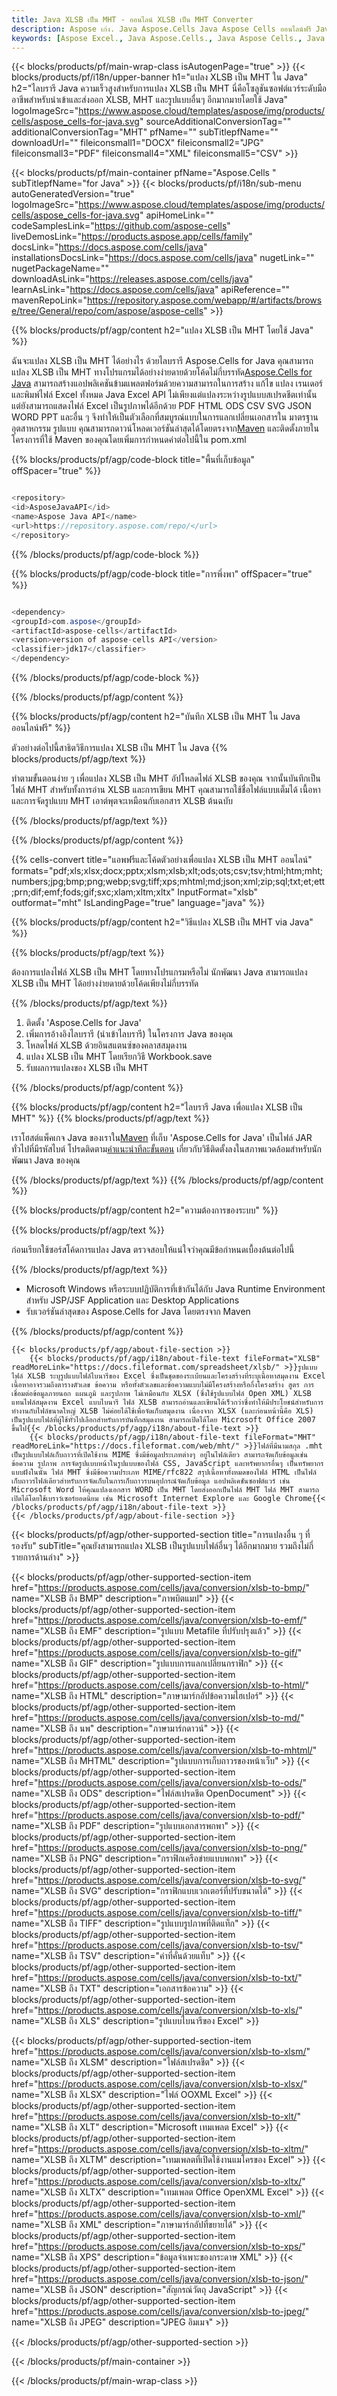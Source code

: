 ```yaml
---
title: Java XLSB เป็น MHT - ออนไลน์ XLSB เป็น MHT Converter
description: Aspose เก่ง. Java Aspose.Cells Java Aspose Cells ออนไลน์ฟรี Java แปลงรูปแบบบันทึก XLSB เป็น MHT Java XLSB เป็นรูปแบบ MHT บันทึก XLSB ถึง MHT Java
keywords: [Aspose Excel., Java Aspose.Cells., Java Aspose Cells., Java XLSB to MHT saveformat., Free Online XLSB to MHT Java., Java Convert XLSB to MHT]
---
```

{{< blocks/products/pf/main-wrap-class isAutogenPage="true" >}}
{{< blocks/products/pf/i18n/upper-banner h1="แปลง XLSB เป็น MHT ใน Java" h2="ไลบรารี Java ความเร็วสูงสำหรับการแปลง XLSB เป็น MHT นี่คือโซลูชันซอฟต์แวร์ระดับมืออาชีพสำหรับนำเข้าและส่งออก XLSB, MHT และรูปแบบอื่นๆ อีกมากมายโดยใช้ Java" logoImageSrc="https://www.aspose.cloud/templates/aspose/img/products/cells/aspose_cells-for-java.svg" sourceAdditionalConversionTag="" additionalConversionTag="MHT" pfName="" subTitlepfName="" downloadUrl="" fileiconsmall1="DOCX" fileiconsmall2="JPG" fileiconsmall3="PDF" fileiconsmall4="XML" fileiconsmall5="CSV" >}}

{{< blocks/products/pf/main-container pfName="Aspose.Cells " subTitlepfName="for Java" >}}
{{< blocks/products/pf/i18n/sub-menu autoGeneratedVersion="true" logoImageSrc="https://www.aspose.cloud/templates/aspose/img/products/cells/aspose_cells-for-java.svg" apiHomeLink="" codeSamplesLink="https://github.com/aspose-cells" liveDemosLink="https://products.aspose.app/cells/family" docsLink="https://docs.aspose.com/cells/java" installationsDocsLink="https://docs.aspose.com/cells/java" nugetLink="" nugetPackageName="" downloadAsLink="https://releases.aspose.com/cells/java" learnAsLink="https://docs.aspose.com/cells/java" apiReference="" mavenRepoLink="https://repository.aspose.com/webapp/#/artifacts/browse/tree/General/repo/com/aspose/aspose-cells" >}}


{{% blocks/products/pf/agp/content h2="แปลง XLSB เป็น MHT โดยใช้ Java" %}}

 ฉันจะแปลง XLSB เป็น MHT ได้อย่างไร ด้วยไลบรารี Aspose.Cells for Java คุณสามารถแปลง XLSB เป็น MHT ทางโปรแกรมได้อย่างง่ายดายด้วยโค้ดไม่กี่บรรทัด[Aspose.Cells for Java](https://products.aspose.com/cells/java) สามารถสร้างแอปพลิเคชันข้ามแพลตฟอร์มด้วยความสามารถในการสร้าง แก้ไข แปลง เรนเดอร์ และพิมพ์ไฟล์ Excel ทั้งหมด Java Excel API ไม่เพียงแต่แปลงระหว่างรูปแบบสเปรดชีตเท่านั้น แต่ยังสามารถแสดงไฟล์ Excel เป็นรูปภาพได้อีกด้วย PDF HTML ODS CSV SVG JSON WORD PPT และอื่น ๆ จึงทำให้เป็นตัวเลือกที่สมบูรณ์แบบในการแลกเปลี่ยนเอกสารใน มาตรฐานอุตสาหกรรม รูปแบบ คุณสามารถดาวน์โหลดเวอร์ชันล่าสุดได้โดยตรงจาก[Maven](https://repository.aspose.com/webapp/#/artifacts/browse/tree/General/repo/com/aspose/aspose-cells) และติดตั้งภายในโครงการที่ใช้ Maven ของคุณโดยเพิ่มการกำหนดค่าต่อไปนี้ใน pom.xml

{{% blocks/products/pf/agp/code-block title="พื้นที่เก็บข้อมูล" offSpacer="true" %}}

```cs

<repository>
<id>AsposeJavaAPI</id>
<name>Aspose Java API</name>
<url>https://repository.aspose.com/repo/</url>
</repository>

```

{{% /blocks/products/pf/agp/code-block %}}

{{% blocks/products/pf/agp/code-block title="การพึ่งพา" offSpacer="true" %}}

```cs

<dependency>
<groupId>com.aspose</groupId>
<artifactId>aspose-cells</artifactId>
<version>version of aspose-cells API</version>
<classifier>jdk17</classifier>
</dependency>

```

{{% /blocks/products/pf/agp/code-block %}}

{{% /blocks/products/pf/agp/content %}}

{{% blocks/products/pf/agp/content h2="บันทึก XLSB เป็น MHT ใน Java ออนไลน์ฟรี" %}}

ตัวอย่างต่อไปนี้สาธิตวิธีการแปลง XLSB เป็น MHT ใน Java
{{% blocks/products/pf/agp/text %}}

ทำตามขั้นตอนง่าย ๆ เพื่อแปลง XLSB เป็น MHT อัปโหลดไฟล์ XLSB ของคุณ จากนั้นบันทึกเป็นไฟล์ MHT สำหรับทั้งการอ่าน XLSB และการเขียน MHT คุณสามารถใช้ชื่อไฟล์แบบเต็มได้ เนื้อหาและการจัดรูปแบบ MHT เอาต์พุตจะเหมือนกับเอกสาร XLSB ต้นฉบับ

{{% /blocks/products/pf/agp/text %}}

{{% /blocks/products/pf/agp/content %}}

{{% cells-convert title="แอพฟรีและโค้ดตัวอย่างเพื่อแปลง XLSB เป็น MHT ออนไลน์" formats="pdf;xls;xlsx;docx;pptx;xlsm;xlsb;xlt;ods;ots;csv;tsv;html;htm;mht;numbers;jpg;bmp;png;webp;svg;tiff;xps;mhtml;md;json;xml;zip;sql;txt;et;ett;prn;dif;emf;fods;gif;sxc;xlam;xltm;xltx" InputFormat="xlsb" outformat="mht" IsLandingPage="true" language="java" %}}

{{% blocks/products/pf/agp/content h2="วิธีแปลง XLSB เป็น MHT via Java" %}}

{{% blocks/products/pf/agp/text %}}

ต้องการแปลงไฟล์ XLSB เป็น MHT โดยทางโปรแกรมหรือไม่ นักพัฒนา Java สามารถแปลง XLSB เป็น MHT ได้อย่างง่ายดายด้วยโค้ดเพียงไม่กี่บรรทัด

{{% /blocks/products/pf/agp/text %}}

1.  ติดตั้ง 'Aspose.Cells for Java'
1.  เพิ่มการอ้างอิงไลบรารี (นำเข้าไลบรารี) ในโครงการ Java ของคุณ
1.  โหลดไฟล์ XLSB ด้วยอินสแตนซ์ของคลาสสมุดงาน
1.  แปลง XLSB เป็น MHT โดยเรียกวิธี Workbook.save
1.  รับผลการแปลงของ XLSB เป็น MHT

{{% /blocks/products/pf/agp/content %}}

{{% blocks/products/pf/agp/content h2="ไลบรารี Java เพื่อแปลง XLSB เป็น MHT" %}}
{{% blocks/products/pf/agp/text %}}

 เราโฮสต์แพ็คเกจ Java ของเราใน[Maven](https://repository.aspose.com/webapp/#/artifacts/browse/tree/General/repo/com/aspose/aspose-cells) ที่เก็บ 'Aspose.Cells for Java' เป็นไฟล์ JAR ทั่วไปที่มีรหัสไบต์ โปรดติดตาม[คำแนะนำทีละขั้นตอน](https://docs.aspose.com/cells/java/installation/) เกี่ยวกับวิธีติดตั้งลงในสภาพแวดล้อมสำหรับนักพัฒนา Java ของคุณ

{{% /blocks/products/pf/agp/text %}}
{{% /blocks/products/pf/agp/content %}}

{{% blocks/products/pf/agp/content h2="ความต้องการของระบบ" %}}

{{% blocks/products/pf/agp/text %}}

 ก่อนเรียกใช้ซอร์สโค้ดการแปลง Java ตรวจสอบให้แน่ใจว่าคุณมีข้อกำหนดเบื้องต้นต่อไปนี้

{{% /blocks/products/pf/agp/text %}}

- Microsoft Windows หรือระบบปฏิบัติการที่เข้ากันได้กับ Java Runtime Environment สำหรับ JSP/JSF Application และ Desktop Applications
- รับเวอร์ชันล่าสุดของ Aspose.Cells for Java โดยตรงจาก Maven

{{% /blocks/products/pf/agp/content %}}

<!-- aboutfile Starts -->
    {{< blocks/products/pf/agp/about-file-section >}}
        {{< blocks/products/pf/agp/i18n/about-file-text fileFormat="XLSB" readMoreLink="https://docs.fileformat.com/spreadsheet/xlsb/" >}}รูปแบบไฟล์ XLSB ระบุรูปแบบไฟล์ไบนารีของ Excel ซึ่งเป็นชุดของระเบียนและโครงสร้างที่ระบุเนื้อหาสมุดงาน Excel เนื้อหาอาจรวมถึงตารางตัวเลข ข้อความ หรือทั้งตัวเลขและข้อความแบบไม่มีโครงสร้างหรือกึ่งโครงสร้าง สูตร การเชื่อมต่อข้อมูลภายนอก แผนภูมิ และรูปภาพ ไม่เหมือนกับ XLSX (ซึ่งใช้รูปแบบไฟล์ Open XML) XLSB แทนไฟล์สมุดงาน Excel แบบไบนารี ไฟล์ XLSB สามารถอ่านและเขียนได้เร็วกว่าซึ่งทำให้มีประโยชน์สำหรับการทำงานกับไฟล์ขนาดใหญ่ XLSB ไม่ค่อยได้ใช้เพื่อจัดเก็บสมุดงาน เนื่องจาก XLSX (และก่อนหน้านี้คือ XLS) เป็นรูปแบบไฟล์ที่ผู้ใช้ทั่วไปเลือกสำหรับการบันทึกสมุดงาน สามารถเปิดได้โดย Microsoft Office 2007 ขึ้นไป{{< /blocks/products/pf/agp/i18n/about-file-text >}}
        {{< blocks/products/pf/agp/i18n/about-file-text fileFormat="MHT" readMoreLink="https://docs.fileformat.com/web/mht/" >}}ไฟล์ที่มีนามสกุล .mht เป็นรูปแบบไฟล์เก็บถาวรที่เปิดใช้งาน MIME ซึ่งมีข้อมูลประเภทต่างๆ อยู่ในไฟล์เดียว สามารถจัดเก็บข้อมูลเช่น ข้อความ รูปภาพ การจัดรูปแบบหน้าในรูปแบบของไฟล์ CSS, JavaScript และทรัพยากรอื่นๆ เป็นทรัพยากรแบบฝังในนั้น ไฟล์ MHT ซึ่งมีข้อความประเภท MIME/rfc822 สรุปเนื้อหาทั้งหมดของไฟล์ HTML เป็นไฟล์เก็บถาวรไฟล์เดียวสำหรับการจัดเก็บในการเก็บถาวรบนอุปกรณ์จัดเก็บข้อมูล แอปพลิเคชันซอฟต์แวร์ เช่น Microsoft Word ให้คุณแปลงเอกสาร WORD เป็น MHT โดยส่งออกเป็นไฟล์ MHT ไฟล์ MHT สามารถเปิดได้โดยใช้เบราว์เซอร์ยอดนิยม เช่น Microsoft Internet Explore และ Google Chrome{{< /blocks/products/pf/agp/i18n/about-file-text >}}
    {{< /blocks/products/pf/agp/about-file-section >}}
<!-- aboutfile Ends -->

{{< blocks/products/pf/agp/other-supported-section title="การแปลงอื่น ๆ ที่รองรับ" subTitle="คุณยังสามารถแปลง XLSB เป็นรูปแบบไฟล์อื่นๆ ได้อีกมากมาย รวมถึงไม่กี่รายการด้านล่าง" >}}

{{< blocks/products/pf/agp/other-supported-section-item href="https://products.aspose.com/cells/java/conversion/xlsb-to-bmp/" name="XLSB ถึง BMP" description="ภาพบิตแมป" >}}
{{< blocks/products/pf/agp/other-supported-section-item href="https://products.aspose.com/cells/java/conversion/xlsb-to-emf/" name="XLSB ถึง EMF" description="รูปแบบ Metafile ที่ปรับปรุงแล้ว" >}}
{{< blocks/products/pf/agp/other-supported-section-item href="https://products.aspose.com/cells/java/conversion/xlsb-to-gif/" name="XLSB ถึง GIF" description="รูปแบบการแลกเปลี่ยนกราฟิก" >}}
{{< blocks/products/pf/agp/other-supported-section-item href="https://products.aspose.com/cells/java/conversion/xlsb-to-html/" name="XLSB ถึง HTML" description="ภาษามาร์กอัปข้อความไฮเปอร์" >}}
{{< blocks/products/pf/agp/other-supported-section-item href="https://products.aspose.com/cells/java/conversion/xlsb-to-md/" name="XLSB ถึง นพ" description="ภาษามาร์กดาวน์" >}}
{{< blocks/products/pf/agp/other-supported-section-item href="https://products.aspose.com/cells/java/conversion/xlsb-to-mhtml/" name="XLSB ถึง MHTML" description="รูปแบบการเก็บถาวรของหน้าเว็บ" >}}
{{< blocks/products/pf/agp/other-supported-section-item href="https://products.aspose.com/cells/java/conversion/xlsb-to-ods/" name="XLSB ถึง ODS" description="ไฟล์สเปรดชีต OpenDocument" >}}
{{< blocks/products/pf/agp/other-supported-section-item href="https://products.aspose.com/cells/java/conversion/xlsb-to-pdf/" name="XLSB ถึง PDF" description="รูปแบบเอกสารพกพา" >}}
{{< blocks/products/pf/agp/other-supported-section-item href="https://products.aspose.com/cells/java/conversion/xlsb-to-png/" name="XLSB ถึง PNG" description="กราฟิกเครือข่ายแบบพกพา" >}}
{{< blocks/products/pf/agp/other-supported-section-item href="https://products.aspose.com/cells/java/conversion/xlsb-to-svg/" name="XLSB ถึง SVG" description="กราฟิกแบบเวกเตอร์ที่ปรับขนาดได้" >}}
{{< blocks/products/pf/agp/other-supported-section-item href="https://products.aspose.com/cells/java/conversion/xlsb-to-tiff/" name="XLSB ถึง TIFF" description="รูปแบบรูปภาพที่ติดแท็ก" >}}
{{< blocks/products/pf/agp/other-supported-section-item href="https://products.aspose.com/cells/java/conversion/xlsb-to-tsv/" name="XLSB ถึง TSV" description="ค่าที่คั่นด้วยแท็บ" >}}
{{< blocks/products/pf/agp/other-supported-section-item href="https://products.aspose.com/cells/java/conversion/xlsb-to-txt/" name="XLSB ถึง TXT" description="เอกสารข้อความ" >}}
{{< blocks/products/pf/agp/other-supported-section-item href="https://products.aspose.com/cells/java/conversion/xlsb-to-xls/" name="XLSB ถึง XLS" description="รูปแบบไบนารีของ Excel" >}}

{{< blocks/products/pf/agp/other-supported-section-item href="https://products.aspose.com/cells/java/conversion/xlsb-to-xlsm/" name="XLSB ถึง XLSM" description="ไฟล์สเปรดชีต" >}}
{{< blocks/products/pf/agp/other-supported-section-item href="https://products.aspose.com/cells/java/conversion/xlsb-to-xlsx/" name="XLSB ถึง XLSX" description="ไฟล์ OOXML Excel" >}}
{{< blocks/products/pf/agp/other-supported-section-item href="https://products.aspose.com/cells/java/conversion/xlsb-to-xlt/" name="XLSB ถึง XLT" description="Microsoft เทมเพลต Excel" >}}
{{< blocks/products/pf/agp/other-supported-section-item href="https://products.aspose.com/cells/java/conversion/xlsb-to-xltm/" name="XLSB ถึง XLTM" description="เทมเพลตที่เปิดใช้งานแมโครของ Excel" >}}
{{< blocks/products/pf/agp/other-supported-section-item href="https://products.aspose.com/cells/java/conversion/xlsb-to-xltx/" name="XLSB ถึง XLTX" description="เทมเพลต Office OpenXML Excel" >}}
{{< blocks/products/pf/agp/other-supported-section-item href="https://products.aspose.com/cells/java/conversion/xlsb-to-xml/" name="XLSB ถึง XML" description="ภาษามาร์กอัปที่ขยายได้" >}}
{{< blocks/products/pf/agp/other-supported-section-item href="https://products.aspose.com/cells/java/conversion/xlsb-to-xps/" name="XLSB ถึง XPS" description="ข้อมูลจำเพาะของกระดาษ XML" >}}
{{< blocks/products/pf/agp/other-supported-section-item href="https://products.aspose.com/cells/java/conversion/xlsb-to-json/" name="XLSB ถึง JSON" description="สัญกรณ์วัตถุ JavaScript" >}}
{{< blocks/products/pf/agp/other-supported-section-item href="https://products.aspose.com/cells/java/conversion/xlsb-to-jpeg/" name="XLSB ถึง JPEG" description="JPEG อิมเมจ" >}}

{{< /blocks/products/pf/agp/other-supported-section >}}

{{< /blocks/products/pf/main-container >}}
    
{{< /blocks/products/pf/main-wrap-class >}}
